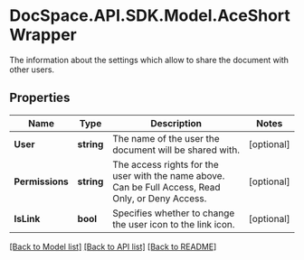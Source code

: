 # DocSpace.API.SDK.Model.AceShortWrapper
The information about the settings which allow to share the document with other users.

## Properties

Name | Type | Description | Notes
------------ | ------------- | ------------- | -------------
**User** | **string** | The name of the user the document will be shared with. | [optional] 
**Permissions** | **string** | The access rights for the user with the name above.  Can be Full Access, Read Only, or Deny Access. | [optional] 
**IsLink** | **bool** | Specifies whether to change the user icon to the link icon. | [optional] 

[[Back to Model list]](../README.md#documentation-for-models) [[Back to API list]](../README.md#documentation-for-api-endpoints) [[Back to README]](../README.md)

